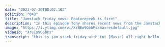 ```yaml
---
date: "2023-07-20T08:02:10Z"
position: "048"
title: "Jamstack Friday news: Featurepeek is fire!"
description: "In this episode Tony shares recent news from the Jamstack world.\n\nNews items: \nContentstack, Uniform and Epam event: https://info.contentstack.com/personalization-developer-workshop-uniform-05-26-2021.html\nFeaturepeek: https://www.netlify.com/blog/2021/05/19/next-generation-deploy-previews-plus-netlify-acquires-featurepeek/\nWebcontainers: https://blog.stackblitz.com/posts/introducing-webcontainers/\nNext JS Conf: https://nextjs.org/conf\n\nFollow us here:\nhttps://twitter.com/tmamedbekov\nhttps://twitter.com/timbenniks"
image: "https://i.ytimg.com/vi/Xr8Eo9G6bPs/maxresdefault.jpg"
videoId: "Xr8Eo9G6bPs"
transcript: "this is jam stack friday with tnt [Music] all right hello everyone it's another friday and we got some incredible news this week so first i would like to start off from our event that's happening on may 26th together with content stack and epam we'll be having a session how to use behavior tracking to personalize content with headless cms tim will be representing uniform so make sure you register and attend that event all right moving along netlify has announced an acquisition of feature peak now your platform is just i mean they just keep adding cool features like so your development is just pure joy so now every preview that every pull request that you make every preview deploy that you have you can now go on there and make changes and communicate back to your developers what needs to be adjusted what needs to be changed you have recording options you can take screenshots make that change that will go directly in the pull request directly to github that's amazing i think this collaboration feature that they rolled out for all the netlify users is really great and it's free for everyone so go ahead get on it moving along stack blitz introduce web containers you can now run node.js natively in your browser so you probably heard a lot of different places where you can run your code in the browser but with this specific company you can shut down your wi-fi and you will still be able to uh or cut down your internet and you still be able to run and write your code in the browser that's amazing and it's really fast let me show you how easy that works so this is the home page we're gonna select next.js it's gonna spin up a web container for me i'm gonna go into pages it's still loading on the right side right here i'm gonna make some changes right away jam stack fridays remove the tag save it ready to go select this url open in next other window that's it jan sackfire ready to go did you see how fast that was that's amazing all right since we just did that next.js stuff there's a nexjs conference that was announced it's going to be on june 15th so sign up and let's see what else they're going to bring to us that's it for me this week short but sweet and all the best new tools that are out there for you to use if you like what you're seeing give us a thumbs up comment below let us know what you think what you want to see more and thank you for your support cheers"
---
```



